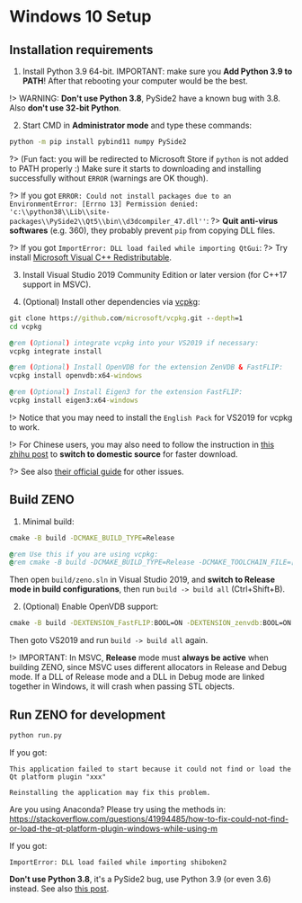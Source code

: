 # Windows 10 Setup

## Installation requirements

1. Install Python 3.9 64-bit. IMPORTANT: make sure you **Add Python 3.9 to PATH**! After that rebooting your computer would be the best.

!> WARNING: **Don't use Python 3.8**, PySide2 have a known bug with 3.8. Also **don't use 32-bit Python**.

2. Start CMD in **Administrator mode** and type these commands:
```cmd
python -m pip install pybind11 numpy PySide2
```

?> (Fun fact: you will be redirected to Microsoft Store if `python` is not added to PATH properly :) Make sure it starts to downloading and installing successfully without `ERROR` (warnings are OK though).

?> If you got `ERROR: Could not install packages due to an EnvironmentError: [Errno 13] Permission denied: 'c:\\python38\\Lib\\site-packages\\PySide2\\Qt5\\bin\\d3dcompiler_47.dll''`:
?> **Quit anti-virus softwares** (e.g. 360), they probably prevent `pip` from copying DLL files.

?> If you got `ImportError: DLL load failed while importing QtGui`:
?> Try install [Microsoft Visual C++ Redistributable](https://aka.ms/vs/16/release/vc_redist.x64.exe).

3. Install Visual Studio 2019 Community Edition or later version (for C++17 support in MSVC).

4. (Optional) Install other dependencies via [vcpkg](https://github.com/microsoft/vcpkg):

```cmd
git clone https://github.com/microsoft/vcpkg.git --depth=1
cd vcpkg

@rem (Optional) integrate vcpkg into your VS2019 if necessary:
vcpkg integrate install

@rem (Optional) Install OpenVDB for the extension ZenVDB & FastFLIP:
vcpkg install openvdb:x64-windows

@rem (Optional) Install Eigen3 for the extension FastFLIP:
vcpkg install eigen3:x64-windows
```

!> Notice that you may need to install the `English Pack` for VS2019 for vcpkg to work.

!> For Chinese users, you may also need to follow the instruction in [this zhihu post](https://zhuanlan.zhihu.com/p/383683670) to **switch to domestic source** for faster download.

?> See also [their official guide](https://github.com/microsoft/vcpkg/blob/master/README_zh_CN.md) for other issues.


## Build ZENO

1. Minimal build:

```cmd
cmake -B build -DCMAKE_BUILD_TYPE=Release

@rem Use this if you are using vcpkg:
@rem cmake -B build -DCMAKE_BUILD_TYPE=Release -DCMAKE_TOOLCHAIN_FILE=[path to vcpkg]/scripts/buildsystems/vcpkg.cmake
```

Then open `build/zeno.sln` in Visual Studio 2019, and **switch to Release mode in build configurations**, then run `build -> build all` (Ctrl+Shift+B).

2. (Optional) Enable OpenVDB support:

```cmd
cmake -B build -DEXTENSION_FastFLIP:BOOL=ON -DEXTENSION_zenvdb:BOOL=ON -DZENOFX_ENABLE_OPENVDB:BOOL=ON
```

Then goto VS2019 and run `build -> build all` again.

!> IMPORTANT: In MSVC, **Release** mode must **always be active** when building ZENO, since MSVC uses different allocators in Release and Debug mode. If a DLL of Release mode and a DLL in Debug mode are linked together in Windows, it will crash when passing STL objects.


## Run ZENO for development

```cmd
python run.py
```

If you got:
```
This application failed to start because it could not find or load the Qt platform plugin "xxx"

Reinstalling the application may fix this problem.
```

Are you using Anaconda? Please try using the methods in: https://stackoverflow.com/questions/41994485/how-to-fix-could-not-find-or-load-the-qt-platform-plugin-windows-while-using-m


If you got:
```
ImportError: DLL load failed while importing shiboken2
```

**Don't use Python 3.8**, it's a PySide2 bug, use Python 3.9 (or even 3.6) instead. See also [this post](https://blog.csdn.net/sinat_37938004/article/details/106384172).
